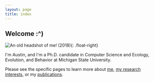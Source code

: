 ```yaml
---
layout: page
title: index
---
```


## Welcome :^)

![An old headshot of me! (2018)]({{"/assets/images/headshot_circle.png"}}){: .float-right}

I'm Austin, and I'm a Ph.D. candidate in Computer Science and Ecology, Evolution, and Behavior at Michigan State University. 

Please see the specific pages to learn more about [me]( {{"/about.html"}}), [my research interests]({{"/research.html"}}), or my [publications]({{"/pubs.html"}}).

